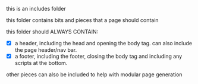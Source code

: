 this is an includes folder

this folder contains bits and pieces that a page should contain

this folder should ALWAYS CONTAIN:

-[x] a header, including the head and opening the body tag. can also include the page header/nav bar.
-[x] a footer, including the footer, closing the body tag and including any scripts at the bottom.

other pieces can also be included to help with modular page generation